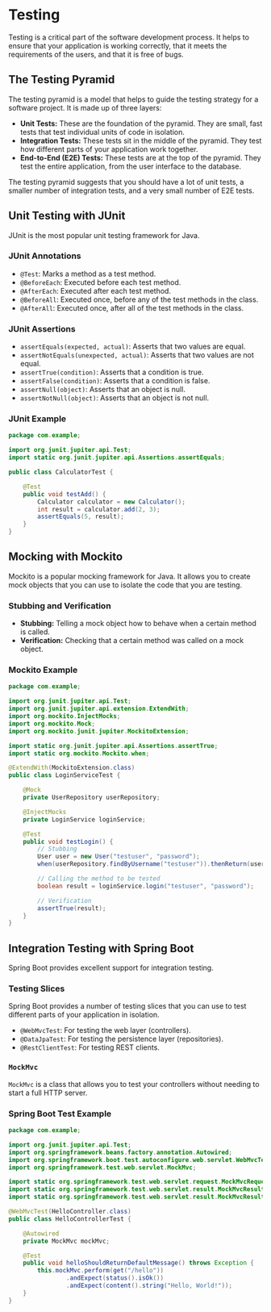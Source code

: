 # Testing

Testing is a critical part of the software development process. It helps to ensure that your application is working correctly, that it meets the requirements of the users, and that it is free of bugs.

## The Testing Pyramid

The testing pyramid is a model that helps to guide the testing strategy for a software project. It is made up of three layers:

*   **Unit Tests:** These are the foundation of the pyramid. They are small, fast tests that test individual units of code in isolation.
*   **Integration Tests:** These tests sit in the middle of the pyramid. They test how different parts of your application work together.
*   **End-to-End (E2E) Tests:** These tests are at the top of the pyramid. They test the entire application, from the user interface to the database.

The testing pyramid suggests that you should have a lot of unit tests, a smaller number of integration tests, and a very small number of E2E tests.

## Unit Testing with JUnit

JUnit is the most popular unit testing framework for Java.

### JUnit Annotations

*   `@Test`: Marks a method as a test method.
*   `@BeforeEach`: Executed before each test method.
*   `@AfterEach`: Executed after each test method.
*   `@BeforeAll`: Executed once, before any of the test methods in the class.
*   `@AfterAll`: Executed once, after all of the test methods in the class.

### JUnit Assertions

*   `assertEquals(expected, actual)`: Asserts that two values are equal.
*   `assertNotEquals(unexpected, actual)`: Asserts that two values are not equal.
*   `assertTrue(condition)`: Asserts that a condition is true.
*   `assertFalse(condition)`: Asserts that a condition is false.
*   `assertNull(object)`: Asserts that an object is null.
*   `assertNotNull(object)`: Asserts that an object is not null.

### JUnit Example

```java
package com.example;

import org.junit.jupiter.api.Test;
import static org.junit.jupiter.api.Assertions.assertEquals;

public class CalculatorTest {

    @Test
    public void testAdd() {
        Calculator calculator = new Calculator();
        int result = calculator.add(2, 3);
        assertEquals(5, result);
    }
}
```

## Mocking with Mockito

Mockito is a popular mocking framework for Java. It allows you to create mock objects that you can use to isolate the code that you are testing.

### Stubbing and Verification

*   **Stubbing:** Telling a mock object how to behave when a certain method is called.
*   **Verification:** Checking that a certain method was called on a mock object.

### Mockito Example

```java
package com.example;

import org.junit.jupiter.api.Test;
import org.junit.jupiter.api.extension.ExtendWith;
import org.mockito.InjectMocks;
import org.mockito.Mock;
import org.mockito.junit.jupiter.MockitoExtension;

import static org.junit.jupiter.api.Assertions.assertTrue;
import static org.mockito.Mockito.when;

@ExtendWith(MockitoExtension.class)
public class LoginServiceTest {

    @Mock
    private UserRepository userRepository;

    @InjectMocks
    private LoginService loginService;

    @Test
    public void testLogin() {
        // Stubbing
        User user = new User("testuser", "password");
        when(userRepository.findByUsername("testuser")).thenReturn(user);

        // Calling the method to be tested
        boolean result = loginService.login("testuser", "password");

        // Verification
        assertTrue(result);
    }
}
```

## Integration Testing with Spring Boot

Spring Boot provides excellent support for integration testing.

### Testing Slices

Spring Boot provides a number of testing slices that you can use to test different parts of your application in isolation.

*   `@WebMvcTest`: For testing the web layer (controllers).
*   `@DataJpaTest`: For testing the persistence layer (repositories).
*   `@RestClientTest`: For testing REST clients.

### `MockMvc`

`MockMvc` is a class that allows you to test your controllers without needing to start a full HTTP server.

### Spring Boot Test Example

```java
package com.example;

import org.junit.jupiter.api.Test;
import org.springframework.beans.factory.annotation.Autowired;
import org.springframework.boot.test.autoconfigure.web.servlet.WebMvcTest;
import org.springframework.test.web.servlet.MockMvc;

import static org.springframework.test.web.servlet.request.MockMvcRequestBuilders.get;
import static org.springframework.test.web.servlet.result.MockMvcResultMatchers.content;
import static org.springframework.test.web.servlet.result.MockMvcResultMatchers.status;

@WebMvcTest(HelloController.class)
public class HelloControllerTest {

    @Autowired
    private MockMvc mockMvc;

    @Test
    public void helloShouldReturnDefaultMessage() throws Exception {
        this.mockMvc.perform(get("/hello"))
                .andExpect(status().isOk())
                .andExpect(content().string("Hello, World!"));
    }
}
```